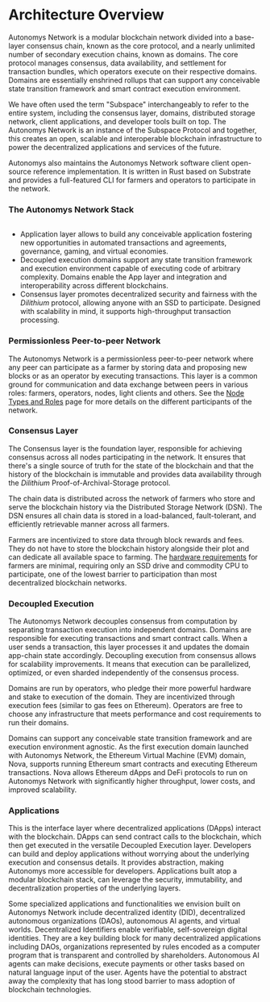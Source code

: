 # Architecture Overview

Autonomys Network is a modular blockchain network divided into a base-layer consensus chain, known as the core protocol, and a nearly unlimited number of secondary execution chains, known as domains. The core protocol manages consensus, data availability, and settlement for transaction bundles, which operators execute on their respective domains. Domains are essentially enshrined rollups that can support any conceivable state transition framework and smart contract execution environment.

We have often used the term "Subspace" interchangeably to refer to the entire system, including the consensus layer, domains, distributed storage network, client applications, and developer tools built on top. The Autonomys Network is an instance of the Subspace Protocol and together, this creates an open, scalable and interoperable blockchain infrastructure to power the decentralized applications and services of the future.

Autonomys also maintains the Autonomys Network software client open-source reference implementation. It is written in Rust based on Substrate and provides a full-featured CLI for farmers and operators to participate in the network.

### The Autonomys Network Stack

<figure><picture><source srcset="../.gitbook/assets/Modular_Stack-dark.svg" media="(prefers-color-scheme: dark)"><img src="../.gitbook/assets/image (8).png" alt=""></picture><figcaption></figcaption></figure>

* Application layer allows to build any conceivable application fostering new opportunities in automated transactions and agreements, governance, gaming, and virtual economies.
* Decoupled execution domains support any state transition framework and execution environment capable of executing code of arbitrary complexity. Domains enable the App layer and integration and interoperability across different blockchains.
* Consensus layer promotes decentralized security and fairness with the _Dilithium_ protocol, allowing anyone with an SSD to participate. Designed with scalability in mind, it supports high-throughput transaction processing.

### Permissionless Peer-to-peer Network

The Autonomys Network is a permissionless peer-to-peer network where any peer can participate as a farmer by storing data and proposing new blocks or as an operator by executing transactions. This layer is a common ground for communication and data exchange between peers in various roles: farmers, operators, nodes, light clients and others. See the [Node Types and Roles](https://academy.autonomys.net/subspace-protocol/network-architecture#node-types-and-roles) page for more details on the different participants of the network.

### Consensus Layer

The Consensus layer is the foundation layer, responsible for achieving consensus across all nodes participating in the network. It ensures that there's a single source of truth for the state of the blockchain and that the history of the blockchain is immutable and provides data availability through the _Dilithium_ Proof-of-Archival-Storage protocol.

The chain data is distributed across the network of farmers who store and serve the blockchain history via the Distributed Storage Network (DSN). The DSN ensures all chain data is stored in a load-balanced, fault-tolerant, and efficiently retrievable manner across all farmers.

Farmers are incentivized to store data through block rewards and fees. They do not have to store the blockchain history alongside their plot and can dedicate all available space to farming. The [hardware requirements](https://docs.subspace.network/docs/farming-&-staking/farming/prerequisites#system-requirements) for farmers are minimal, requiring only an SSD drive and commodity CPU to participate, one of the lowest barrier to participation than most decentralized blockchain networks.

### Decoupled Execution

The Autonomys Network decouples consensus from computation by separating transaction execution into independent domains. Domains are responsible for executing transactions and smart contract calls. When a user sends a transaction, this layer processes it and updates the domain app-chain state accordingly. Decoupling execution from consensus allows for scalability improvements. It means that execution can be parallelized, optimized, or even sharded independently of the consensus process.

Domains are run by operators, who pledge their more powerful hardware and stake to execution of the domain. They are incentivized through execution fees (similar to gas fees on Ethereum). Operators are free to choose any infrastructure that meets performance and cost requirements to run their domains.

Domains can support any conceivable state transition framework and are execution environment agnostic. As the first execution domain launched with Autonomys Network, the Ethereum Virtual Machine (EVM) domain, Nova, supports running Ethereum smart contracts and executing Ethereum transactions. Nova allows Ethereum dApps and DeFi protocols to run on Autonomys Network with significantly higher throughput, lower costs, and improved scalability.

### Applications

This is the interface layer where decentralized applications (DApps) interact with the blockchain. DApps can send contract calls to the blockchain, which then get executed in the versatile Decoupled Execution layer. Developers can build and deploy applications without worrying about the underlying execution and consensus details. It provides abstraction, making Autonomys more accessible for developers. Applications built atop a modular blockchain stack, can leverage the security, immutability, and decentralization properties of the underlying layers.

Some specialized applications and functionalities we envision built on Autonomys Network include decentralized identity (DID), decentralized autonomous organizations (DAOs), autonomous AI agents, and virtual worlds. Decentralized Identifiers enable verifiable, self-sovereign digital identities. They are a key building block for many decentralized applications including DAOs, organizations represented by rules encoded as a computer program that is transparent and controlled by shareholders. Autonomous AI agents can make decisions, execute payments or other tasks based on natural language input of the user. Agents have the potential to abstract away the complexity that has long stood barrier to mass adoption of blockchain technologies.
